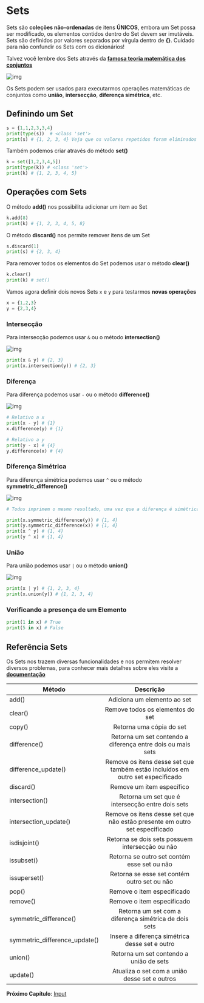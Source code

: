 # Sets

Sets são **coleções não-ordenadas** de itens **ÚNICOS**, embora um Set possa ser modificado, os elementos contidos dentro do Set devem ser imutáveis. Sets são definidos por valores separados por vírgula dentro de **{}**. Cuidado para não confundir os Sets com os dicionários!

Talvez você lembre dos Sets através da **[famosa teoria matemática dos conjuntos](https://pt.wikipedia.org/wiki/Teoria_dos_conjuntos)**

![img](https://raw.githubusercontent.com/the-akira/Python-Iluminado/master/Imagens/Set.png)

Os Sets podem ser usados para executarmos operações matemáticas de conjuntos como **união**, **intersecção**, **diferença simétrica**, etc.

## Definindo um Set

```python
s = {1,1,2,3,3,4}
print(type(s))  # <class 'set'>
print(s) # {1, 2, 3, 4} Veja que os valores repetidos foram eliminados
```

Também podemos criar através do método **set()**

```python
k = set([1,2,3,4,5])
print(type(k)) # <class 'set'>
print(k) # {1, 2, 3, 4, 5}
```

## Operações com Sets

O método **add()** nos possibilita adicionar um item ao Set

```python
k.add(8)
print(k) # {1, 2, 3, 4, 5, 8}
```

O método **discard()** nos permite remover itens de um Set

```python
s.discard(1)
print(s) # {2, 3, 4}
```

Para remover todos os elementos do Set podemos usar o método **clear()**

```python
k.clear()
print(k) # set()
```

Vamos agora definir dois novos Sets `x` e `y` para testarmos **novas operações**

```python
x = {1,2,3}
y = {2,3,4}
```

### Intersecção

Para intersecção podemos usar `&` ou o método **intersection()**

![img](https://raw.githubusercontent.com/the-akira/Python-Iluminado/master/Imagens/Intersec%C3%A7%C3%A3o.png)

```python
print(x & y) # {2, 3}
print(x.intersection(y)) # {2, 3}
```

### Diferença

Para diferença podemos usar `-` ou o método **difference()**

![img](https://raw.githubusercontent.com/the-akira/Python-Iluminado/master/Imagens/Diferen%C3%A7a.png)

```python
# Relativo a x
print(x - y) # {1}
x.difference(y) # {1}

# Relativo a y
print(y - x) # {4}
y.difference(x) # {4}
```

### Diferença Simétrica

Para diferença simétrica podemos usar `^` ou o método **symmetric_difference()**

![img](https://raw.githubusercontent.com/the-akira/Python-Iluminado/master/Imagens/Diferen%C3%A7aSim%C3%A9trica.png)

```python
# Todos imprimem o mesmo resultado, uma vez que a diferença é simétrica

print(x.symmetric_difference(y)) # {1, 4}
print(y.symmetric_difference(x)) # {1, 4}
print(x ^ y) # {1, 4}
print(y ^ x) # {1, 4}
```

### União

Para união podemos usar `|` ou o método **union()**

![img](https://raw.githubusercontent.com/the-akira/Python-Iluminado/master/Imagens/Uni%C3%A3o.png)

```python
print(x | y) # {1, 2, 3, 4}
print(x.union(y)) # {1, 2, 3, 4}
```

### Verificando a presença de um Elemento

```python
print(1 in x) # True
print(5 in x) # False
```

## Referência Sets

Os Sets nos trazem diversas funcionalidades e nos permitem resolver diversos problemas, para conhecer mais detalhes sobre eles visite a **[documentação](https://docs.python.org/3/tutorial/datastructures.html#sets)**

| Método                        | Descrição                                                                      |
|-------------------------------|:--------------------------------------------------------------------------------:|
| add()                         | Adiciona um elemento ao set                                                    |
| clear()                       | Remove todos os elementos do set                                               |
| copy()                        | Retorna uma cópia do set                                                       |
| difference()                  | Retorna um set contendo a diferença entre dois ou mais sets                    |
| difference_update()           | Remove os itens desse set que também estão incluídos em outro set especificado |
| discard()                     | Remove um item específico                                                      |
| intersection()                | Retorna um set que é intersecção entre dois sets                               |
| intersection_update()         | Remove os itens desse set que não estão presente em outro set especificado     |
| isdisjoint()                  | Retorna se dois sets possuem intersecção ou não                                |
| issubset()                    | Retorna se outro set contém esse set ou não                                    |
| issuperset()                  | Retorna se esse set contém outro set ou não                                    |
| pop()                         | Remove o item especificado                                                     |
| remove()                      | Remove o item especificado                                                     |
| symmetric_difference()        | Retorna um set com a diferença simétrica de dois sets                          |
| symmetric_difference_update() | Insere a diferença simétrica desse set e outro                                 |
| union()                       | Retorna um set contendo a união de sets                                        |
| update()                      | Atualiza o set com a união desse set e outros                                  |

**Próximo Capítulo**: [Input](https://github.com/the-akira/Python-Iluminado/blob/master/Capitulos/12.Input.md)
